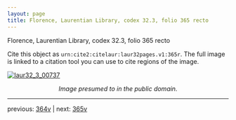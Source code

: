 ```yaml
---
layout: page
title: Florence, Laurentian Library, codex 32.3, folio 365 recto
---
```


Florence, Laurentian Library, codex 32.3, folio 365 recto

Cite this object as `urn:cite2:citelaur:laur32pages.v1:365r`.  The full image is linked to a citation tool you can use to cite regions of the image.

[![laur32_3_00737](http://www.homermultitext.org/iipsrv?IIIF=/project/homer/pyramidal/deepzoom/citelaur/laur32imgs/v1/laur32_3_00737.tif/full/800,/0/default.jpg)](http://www.homermultitext.org/ict2/?urn=urn:cite2:citelaur:laur32imgs.v1:laur32_3_00737) 

<p style="text-align: center; font-style: italic;">Image presumed to in the public domain.</p>

---

previous: [364v](../364v/) | next: [365v](../365v/)